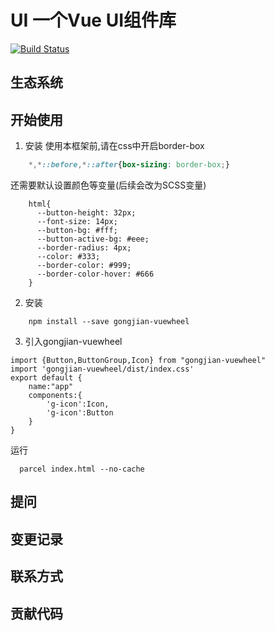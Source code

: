 # UI 一个Vue UI组件库

[![Build Status](https://travis-ci.org/gongjianOnline/vueWheel.svg?branch=main)](https://travis-ci.org/gongjianOnline/vueWheel)

## 生态系统


## 开始使用


1. 安装
使用本框架前,请在css中开启border-box

```css
    *,*::before,*::after{box-sizing: border-box;}
```
还需要默认设置颜色等变量(后续会改为SCSS变量)
```
    html{
      --button-height: 32px;
      --font-size: 14px;
      --button-bg: #fff;
      --button-active-bg: #eee;
      --border-radius: 4px;
      --color: #333;
      --border-color: #999;
      --border-color-hover: #666
    }
```
2. 安装
```
    npm install --save gongjian-vuewheel
```


3. 引入gongjian-vuewheel
```
import {Button,ButtonGroup,Icon} from "gongjian-vuewheel"
import 'gongjian-vuewheel/dist/index.css'
export default {
    name:"app"
    components:{
        'g-icon':Icon,
        'g-icon':Button
    }
}
```




运行
```
  parcel index.html --no-cache
```



## 提问

## 变更记录

## 联系方式


## 贡献代码



